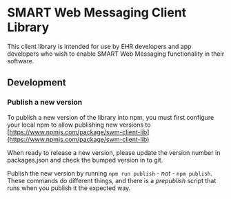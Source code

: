 # SMART Web Messaging Client Library

This client library is intended for use by EHR developers and app developers
who wish to enable SMART Web Messaging functionality in their software.

## Development

### Publish a new version

To publish a new version of the library into npm, you must first configure
your local npm to allow publishing new versions to
[https://www.npmjs.com/package/swm-client-lib](https://www.npmjs.com/package/swm-client-lib)

When ready to release a new version, please update the version number in
packages.json and check the bumped version in to git.

Publish the new version by running `npm run publish` - *not* - `npm publish`.
These commands do different things, and there is a *prepublish* script that
runs when you publish it the expected way.

